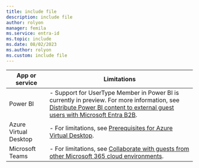```yaml
---
title: include file
description: include file
author: rolyon
manager: femila
ms.service: entra-id
ms.topic: include
ms.date: 08/02/2023
ms.author: rolyon
ms.custom: include file
---
```


| App or service | Limitations |
| --- | --- |
| Power BI | - Support for UserType Member in Power BI is currently in preview. For more information, see [Distribute Power BI content to external guest users with Microsoft Entra B2B](/power-bi/enterprise/service-admin-azure-ad-b2b#who-can-you-invite). |
| Azure Virtual Desktop | - For limitations, see [Prerequisites for Azure Virtual Desktop](/azure/virtual-desktop/prerequisites#users). |
| Microsoft Teams | - For limitations, see [Collaborate with guests from other Microsoft 365 cloud environments](/microsoft-365/solutions/collaborate-guests-cross-cloud). |

